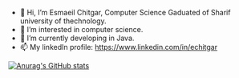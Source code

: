 - 👋 Hi, I’m Esmaeil Chitgar, Computer Science Gaduated of Sharif university of thechnology.
- 👀 I’m interested in computer science.
- 🌱 I’m currently developing in Java.
- 📫 My linkedIn profile: https://www.linkedin.com/in/echitgar

[![Anurag's GitHub stats](https://github-readme-stats.vercel.app/api?username=EsmaeilChitgar&theme=radical)](https://github.com/anuraghazra/github-readme-stats)
